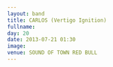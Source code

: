 ```yaml
---
layout: band
title: CARLOS (Vertigo Ignition)
fullname: 
day: 20
date: 2013-07-21 01:30
image: 
venue: SOUND OF TOWN RED BULL
---
```



